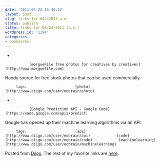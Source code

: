```yaml
---
date: '2011-04-23 16:40:52'
layout: post
slug: links-for-04242011-a-m
status: publish
title: links for 04/24/2011 (a.m.)
wordpress_id: '1194'
categories:
- bookmarks
---
```


     
  *      

               [morgueFile free photos for creatives by creatives](http://www.morguefile.com)      

     

Handy source for free stock photos that can be used commercially.

             

         tags:                      [photo](http://www.diigo.com/user/eobrain/photo)

                                                                       
     
  *      

               [Google Prediction API - Google Code](https://code.google.com/apis/predict)      

     

Google has opened up their machine learning algorithms via an API.

             

         tags:                      [api](http://www.diigo.com/user/eobrain/api)            [code](http://www.diigo.com/user/eobrain/code)            [machinelearning](http://www.diigo.com/user/eobrain/machinelearning)

                                       
 

Posted from [Diigo](http://www.diigo.com). The rest of my favorite links are [here](http://www.diigo.com/user/eobrain).
